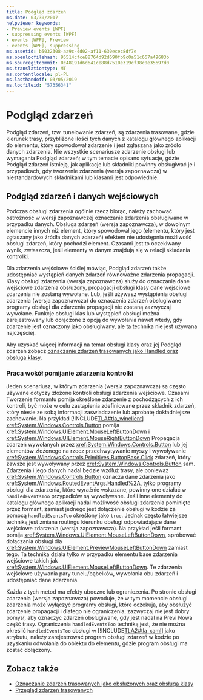 ```yaml
---
title: Podgląd zdarzeń
ms.date: 03/30/2017
helpviewer_keywords:
- Preview events [WPF]
- suppressing events [WPF]
- events [WPF], Preview
- events [WPF], suppressing
ms.assetid: b5032308-aa9c-4d02-af11-630ecec8df7e
ms.openlocfilehash: 95514cfce88764d92d690fb9c0a51c667a49683b
ms.sourcegitcommit: 0c48191d6d641ce88d7510e319cf38c0e35697d0
ms.translationtype: MT
ms.contentlocale: pl-PL
ms.lasthandoff: 03/05/2019
ms.locfileid: "57356341"
---
```

# <a name="preview-events"></a>Podgląd zdarzeń
Podgląd zdarzeń, tzw. tunelowanie zdarzeń, są zdarzenia trasowane, gdzie kierunek trasy, przybliżone ilości tych danych z katalogu głównego aplikacji do elementu, który spowodował zdarzenie i jest zgłaszana jako źródło danych zdarzenia. Nie wszystkie scenariusze zdarzenie obsługi lub wymagania Podgląd zdarzeń; w tym temacie opisano sytuacje, gdzie Podgląd zdarzeń istnieją, jak aplikacje lub składniki powinny obsługiwać je i przypadkach, gdy tworzenie zdarzenia (wersja zapoznawcza) w niestandardowych składnikami lub klasami jest odpowiednie.  
  
## <a name="preview-events-and-input"></a>Podgląd zdarzeń i danych wejściowych  
 Podczas obsługi zdarzenia ogólnie rzecz biorąc, należy zachować ostrożność w wersji zapoznawczej oznaczanie zdarzenia obsługiwane w przypadku danych. Obsługa zdarzeń (wersja zapoznawcza), w dowolnym elemencie innych niż element, który spowodował jego (elementu, który jest zgłaszany jako źródła danych zdarzeń) efektem nie udostępnia możliwość obsługi zdarzeń, który pochodzi element. Czasami jest to oczekiwany wynik, zwłaszcza, jeśli elementy w danym znajdują się w relacji składania kontrolki.  
  
 Dla zdarzenia wejściowe ściślej mówiąc, Podgląd zdarzeń także udostępniać wystąpień danych zdarzeń równoważne zdarzenia propagacji. Klasy obsługi zdarzenia (wersja zapoznawcza) służy do oznaczania dane wejściowe zdarzenia obsłużony, propagacji obsługi klasy dane wejściowe zdarzenia nie zostaną wywołane. Lub, jeśli używasz wystąpienia obsługi zdarzenia (wersja zapoznawcza) do oznaczenia zdarzeń obsługiwane programy obsługi dla zdarzenia propagacji nie zostaną zazwyczaj wywołane. Funkcje obsługi klas lub wystąpień obsługi można zarejestrowany lub dołączone z opcją do wywołania nawet wtedy, gdy zdarzenie jest oznaczony jako obsługiwany, ale ta technika nie jest używana najczęściej.  
  
 Aby uzyskać więcej informacji na temat obsługi klasy oraz jej Podgląd zdarzeń zobacz [oznaczanie zdarzeń trasowanych jako Handled oraz obsługa klasy](marking-routed-events-as-handled-and-class-handling.md).  
  
### <a name="working-around-event-suppression-by-controls"></a>Praca wokół pomijanie zdarzenia kontrolki  
 Jeden scenariusz, w którym zdarzenia (wersja zapoznawcza) są często używane dotyczy złożone kontroli obsługi zdarzenia wejściowe. Czasami Tworzenie formantu pomija określone zdarzenie z pochodzących z ich kontroli, być może w celu zastąpienia zdefiniowane przez składnik zdarzeń, który niesie ze sobą informacji zaświadczenie lub aprobatę dokładniejsze zachowanie. Na przykład [!INCLUDE[TLA#tla_winclient](../../../../includes/tlasharptla-winclient-md.md)] <xref:System.Windows.Controls.Button> pomija <xref:System.Windows.UIElement.MouseLeftButtonDown> i <xref:System.Windows.UIElement.MouseRightButtonDown> Propagacja zdarzeń wywołanych przez <xref:System.Windows.Controls.Button> lub jej elementów złożonego na rzecz przechwytywanie myszy i wywoływanie <xref:System.Windows.Controls.Primitives.ButtonBase.Click> zdarzeń, który zawsze jest wywoływany przez <xref:System.Windows.Controls.Button> sam. Zdarzenia i jego danych nadal będzie wzdłuż trasy, ale ponieważ <xref:System.Windows.Controls.Button> oznacza dane zdarzenia jako <xref:System.Windows.RoutedEventArgs.Handled%2A>, tylko programy obsługi dla zdarzenia, które wyraźnie wskazane, powinny one działać w `handledEventsToo` przypadków są wywoływane.  Jeśli inne elementy do katalogu głównego aplikacji nadal możliwość obsługi zdarzenia pominięte przez formant, zamiast jednego jest dołączenie obsługi w kodzie za pomocą `handledEventsToo` określony jako `true`. Jednak często łatwiejsze techniką jest zmiana routingu kierunku obsługi odpowiadające dane wejściowe zdarzenia (wersja zapoznawcza). Na przykład jeśli formant pomija <xref:System.Windows.UIElement.MouseLeftButtonDown>, spróbować dołączania obsługi dla <xref:System.Windows.UIElement.PreviewMouseLeftButtonDown> zamiast tego. Ta technika działa tylko w przypadku elementu base zdarzenia wejściowe takich jak <xref:System.Windows.UIElement.MouseLeftButtonDown>. Te zdarzenia wejściowe używania pary tunelu/bąbelków, wywołania obu zdarzeń i udostępniać dane zdarzenia.  
  
 Każda z tych metod ma efekty uboczne lub ograniczenia. Po stronie obsługi zdarzenia (wersja zapoznawcza) powoduje, że w tym momencie obsługi zdarzenia może wyłączyć programy obsługi, które oczekują, aby obsłużyć zdarzenie propagacji i dlatego nie ograniczenia, zazwyczaj nie jest dobry pomysł, aby oznaczyć zdarzeń obsługiwane, gdy jest nadal na Previ Nowa część trasy. Ograniczenia `handledEventsToo` techniką jest, że nie można określić `handledEventsToo` obsługi w [!INCLUDE[TLA2#tla_xaml](../../../../includes/tla2sharptla-xaml-md.md)] jako atrybutu, należy zarejestrować program obsługi zdarzeń w kodzie po uzyskaniu odwołania do obiektu do elementu, gdzie program obsługi ma zostać dołączony.  
  
## <a name="see-also"></a>Zobacz także
- [Oznaczanie zdarzeń trasowanych jako obsłużonych oraz obsługa klasy](marking-routed-events-as-handled-and-class-handling.md)
- [Przegląd zdarzeń trasowanych](routed-events-overview.md)
